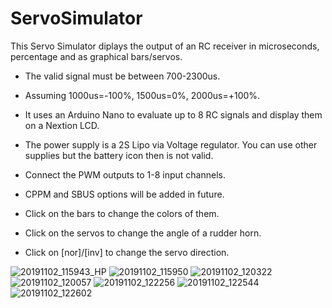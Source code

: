 # ServoSimulator

This Servo Simulator diplays the output of an RC receiver in microseconds, percentage and as graphical bars/servos.
* The valid signal must be between 700-2300us.
* Assuming 1000us=-100%, 1500us=0%, 2000us=+100%.
* It uses an Arduino Nano to evaluate up to 8 RC signals and display them on a Nextion LCD.
* The power supply is a 2S Lipo via Voltage regulator. You can use other supplies but the battery icon then is not valid.

* Connect the PWM outputs to 1-8 input channels.
* CPPM and SBUS options will be added in future.
* Click on the bars to change the colors of them.
* Click on the servos to change the angle of a rudder horn.
* Click on [nor]/[inv] to change the servo direction.

![20191102_115943_HP](https://user-images.githubusercontent.com/76703830/104125576-ff92c100-5357-11eb-8f3b-19af3f7baf80.JPG)
![20191102_115950](https://user-images.githubusercontent.com/76703830/104125621-39fc5e00-5358-11eb-9a03-1b09d71564db.jpg)
![20191102_120322](https://user-images.githubusercontent.com/76703830/104125648-61ebc180-5358-11eb-9b14-493c4a39e21a.jpg)
![20191102_120057](https://user-images.githubusercontent.com/76703830/104125654-6adc9300-5358-11eb-8f7b-6b3aae12bf15.jpg)
![20191102_122256](https://user-images.githubusercontent.com/76703830/104125658-7039dd80-5358-11eb-80b6-8ccd4016fde1.jpg)
![20191102_122544](https://user-images.githubusercontent.com/76703830/104125659-7465fb00-5358-11eb-9b7f-3f64c4f2a4ff.jpg)
![20191102_122602](https://user-images.githubusercontent.com/76703830/104125662-77f98200-5358-11eb-94e9-69907e968468.jpg)
